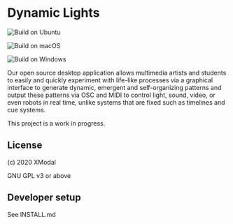 # Dynamic Lights

![Build on Ubuntu](https://github.com/Xmodal/dynamiclight/workflows/Build%20on%20Ubuntu/badge.svg)

![Build on macOS](https://github.com/Xmodal/dynamiclight/workflows/Build%20on%20macOS/badge.svg)

![Build on Windows](https://github.com/Xmodal/dynamiclight/workflows/Build%20on%20Windows/badge.svg)

Our open source desktop application allows multimedia artists
and students to easily and quickly experiment with life-like processes
via a graphical interface to generate dynamic, emergent
and self-organizing patterns and output these patterns via OSC
and MIDI to control light, sound, video, or even robots in real time,
unlike systems that are fixed such as timelines and cue systems.

This project is a work in progress.

## License

(c) 2020 XModal

GNU GPL v3 or above

## Developer setup

See INSTALL.md

